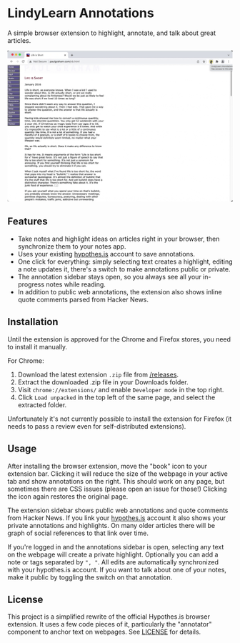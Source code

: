 # LindyLearn Annotations

A simple browser extension to highlight, annotate, and talk about great articles.

![Alt Text](./media/video.gif)

## Features

-   Take notes and highlight ideas on articles right in your browser, then synchronize them to your notes app.
-   Uses your existing [hypothes.is](https://web.hypothes.is) account to save annotations.
-   One click for everything: simply selecting text creates a highlight, editing a note updates it, there's a switch to make annotations public or private.
-   The annotation sidebar stays open, so you always see all your in-progress notes while reading.
-   In addition to public web annotations, the extension also shows inline quote comments parsed from Hacker News.

## Installation

Until the extension is approved for the Chrome and Firefox stores, you need to install it manually.

For Chrome:

1. Download the latest extension `.zip` file from [/releases](https://github.com/lindylearn/annotations/releases).
2. Extract the downloaded .zip file in your Downloads folder.
3. Visit `chrome://extensions/` and enable `Developer mode` in the top right.
4. Click `Load unpacked` in the top left of the same page, and select the extracted folder.

Unfortunately it's not currently possible to install the extension for Firefox (it needs to pass a review even for self-distributed extensions).

<!-- 1. Visit `about:addons` and click on the settings icon in the top right.
2. Select `Install Add-on From File...` and select the .zip file you downloaded. -->

## Usage

After installing the browser extension, move the "book" icon to your extension bar. Clicking it will reduce the size of the webpage in your active tab and show annotations on the right. This should work on any page, but sometimes there are CSS issues (please open an issue for those!) Clicking the icon again restores the original page.

The extension sidebar shows public web annotations and quote comments from Hacker News. If you link your [hypothes.is](https://web.hypothes.is) account it also shows your private annotations and highlights. On many older articles there will be graph of social references to that link over time.

If you're logged in and the annotations sidebar is open, selecting any text on the webpage will create a private highlight. Optionally you can add a note or tags separated by `", "`. All edits are automatically synchronized with your hypothes.is account. If you want to talk about one of your notes, make it public by toggling the switch on that annotation.

## License

This project is a simplified rewrite of the official Hypothes.is browser extension. It uses a few code pieces of it, particularly the "annotator" component to anchor text on webpages. See [LICENSE](https://github.com/hypothesis/client/blob/master/LICENSE) for details.
